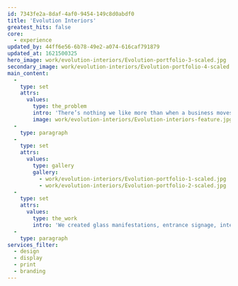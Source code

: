 ```yaml
---
id: 7343fe2a-8daf-4af0-9454-149c8d0abdf0
title: 'Evolution Interiors'
greatest_hits: false
core:
  - experience
updated_by: 44ff6e56-6b78-49e2-a074-616caf791879
updated_at: 1621500325
hero_image: work/evolution-interiors/Evolution-portfolio-3-scaled.jpg
secondary_image: work/evolution-interiors/Evolution-portfolio-4-scaled.jpg
main_content:
  -
    type: set
    attrs:
      values:
        type: the_problem
        intro: 'There’s nothing we like more than when a business moves into a brand-spanking new office and enlists our help in adding a splash of branding to the walls. For long-term clients Evolution, we looked to make use of the sweeping blue and green logo elements, which we felt really showed off the versatility of the brand.'
        image: work/evolution-interiors/Evolution-interiors-feature.jpg
  -
    type: paragraph
  -
    type: set
    attrs:
      values:
        type: gallery
        gallery:
          - work/evolution-interiors/Evolution-portfolio-1-scaled.jpg
          - work/evolution-interiors/Evolution-portfolio-2-scaled.jpg
  -
    type: set
    attrs:
      values:
        type: the_work
        intro: 'We created glass manifestations, entrance signage, interior wall graphics and a meeting room table-top design, with each solution based around the concept of development, progression and moving forward. That’s Evolution.'
  -
    type: paragraph
services_filter:
  - design
  - display
  - print
  - branding
---
```

